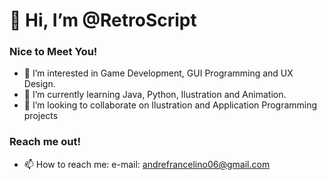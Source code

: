 <link href="styles.css" ref="stylesheet"></link>

# 👋 Hi, I’m @RetroScript

### Nice to Meet You!
- 👀 I’m interested in Game Development, GUI Programming and UX Design.
- 🌱 I’m currently learning Java, Python, Ilustration and Animation.
- 💞️ I’m looking to collaborate on Ilustration and Application Programming projects

### Reach me out!
- 📫 How to reach me: e-mail: andrefrancelino06@gmail.com

<!---
RetroScript/RetroScript is a ✨ special ✨ repository because its `README.md` (this file) appears on your GitHub profile.
You can click the Preview link to take a look at your changes.
--->
